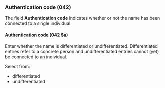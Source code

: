 ### Authentication code (042)

The field **Authentication code** indicates whether or not the name has been connected to a single individual.  

#### Authentication code (042 $a)  

Enter whether the name is differentiated or undifferentiated. Differentiated entries refer to a concrete person and undifferentiated entries cannot (yet) be connected to an individual.

Select from:  
- differentiated
- undifferentiated

